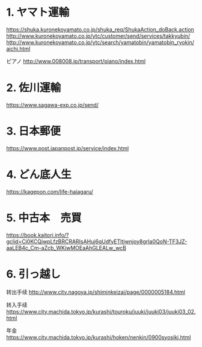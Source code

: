 # 1. ヤマト運輸
https://shuka.kuronekoyamato.co.jp/shuka_req/ShukaAction_doBack.action
http://www.kuronekoyamato.co.jp/ytc/customer/send/services/takkyubin/
http://www.kuronekoyamato.co.jp/ytc/search/yamatobin/yamatobin_ryokin/aichi.html

ピアノ
http://www.008008.jp/transport/piano/index.html

# 2. 佐川運輸
https://www.sagawa-exp.co.jp/send/

# 3. 日本郵便
https://www.post.japanpost.jp/service/index.html

# 4. どん底人生
https://kagepon.com/life-haiagaru/

# 5. 中古本　売買
https://book.kaitori.info/?gclid=Cj0KCQjwpLfzBRCRARIsAHuj6qUdfyETltjwnjoy8grIa0QoN-TF3JZ-aaLEB4c_Cm-aZcb_WKiwMOEaAhGLEALw_wcB

# 6. 引っ越し
转出手续
http://www.city.nagoya.jp/shiminkeizai/page/0000005184.html

转入手续
https://www.city.machida.tokyo.jp/kurashi/touroku/juuki/juuki03/juuki03_02.html

年金
https://www.city.machida.tokyo.jp/kurashi/hoken/nenkin/0900syosiki.html
